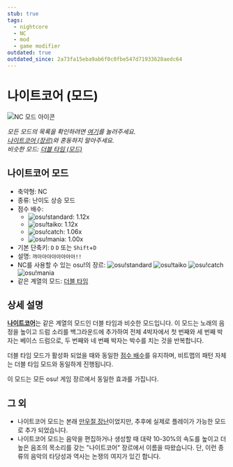 ```yaml
---
stub: true
tags:
  - nightcore
  - NC
  - mod
  - game modifier
outdated: true
outdated_since: 2a73fa15eba9ab6f0c0fbe547d71933628aedc64
---
```


# 나이트코어 (모드)

![NC 모드 아이콘](/wiki/shared/mods/NC.png "나이트코어 (NC) 모드 아이콘")

*모든 모드의 목록을 확인하려면 [여기](/wiki/Game_modifier)를 눌러주세요.*\
*[나이트코어 (장르)](https://en.wikipedia.org/wiki/Nightcore "위키피디아")와 혼동하지 말아주세요.*\
*비슷한 모드: [더블 타임 (모드)](/wiki/Game_modifier/Double_Time)*

## 나이트코어 모드

- 축약형: NC
- 종류: 난이도 상승 모드
- 점수 배수:
  - ![][o!s]: 1.12x
  - ![][o!t]: 1.12x
  - ![][o!c]: 1.06x
  - ![][o!m]: 1.00x
- 기본 단축키: `D` `D` 또는 `Shift`+`D`
- 설명: `꺄아아아아아아아아!!`
- NC를 사용할 수 있는 osu!의 장르: ![][o!s] ![][o!t] ![][o!c] ![][o!m]
- 같은 계열의 모드: [더블 타임](/wiki/Game_modifier/Double_Time)

## 상세 설명

[**나이트코어**](/wiki/Game_modifier)는 같은 계열의 모드인 더블 타임과 비슷한 모드입니다.
이 모드는 노래의 음정을 높이고 드럼 소리를 백그라운드에 추가하여 전체 4박자에서 첫 번째와 세 번째 박자는 베이스 드럼으로, 두 번째와 네 번째 박자는 박수를 치는 것을 반복합니다.

더블 타임 모드가 활성화 되었을 때와 동일한 [점수 배수](/wiki/Game_modifier/Score_multiplier)를 유지하며, 비트맵의 패턴 자체는 더블 타임 모드와 동일하게 진행됩니다.

이 모드는 모든 osu! 게임 장르에서 동일한 효과를 가집니다.

## 그 외

- 나이트코어 모드는 본래 [만우절 장난](https://osu.ppy.sh/community/forums/topics/49733)이었지만, 추후에 실제로 플레이가 가능한 모드로 추가 되었습니다.
- 나이트코어 모드는 음악을 편집하거나 생성할 때 대략 10-30%의 속도를 높이고 더 높은 음조의 목소리를 갖는 "나이트코어" 장르에서 이름을 따왔습니다. 단, 이런 종류의 음악의 타당성과 역사는 논쟁의 여지가 있긴 합니다.

[o!s]: /wiki/shared/mode/osu.png "osu!standard"
[o!t]: /wiki/shared/mode/taiko.png "osu!taiko"
[o!c]: /wiki/shared/mode/catch.png "osu!catch"
[o!m]: /wiki/shared/mode/mania.png "osu!mania"
